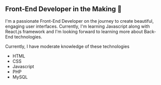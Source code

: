 Front-End Developer in the Making 🌱
-------------------------

I'm a passionate Front-End Developer on the journey to create beautiful, engaging user interfaces. Currently, I'm learning Javascript along with React.js framework and I'm looking forward to learning more about Back-End technologies.

Currently, I have moderate knowledge of these technologies 
* HTML
* CSS
* Javascript
* PHP
* MySQL
